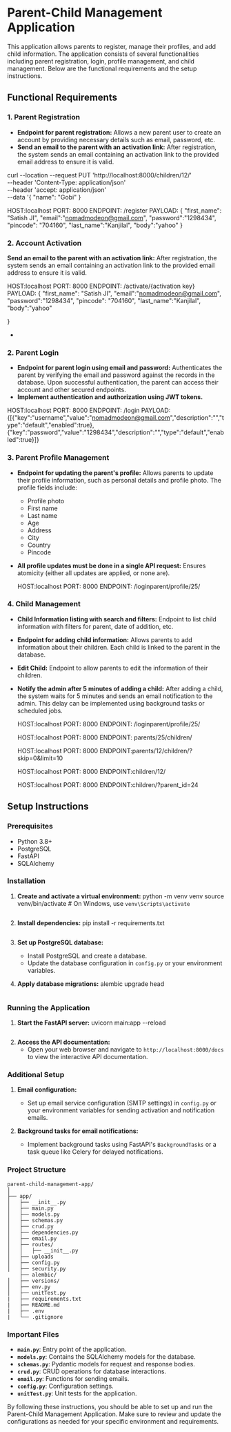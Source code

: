 # Parent-Child Management Application

This application allows parents to register, manage their profiles, and add child information. The application consists of several functionalities including parent registration, login, profile management, and child management. Below are the functional requirements and the setup instructions.

## Functional Requirements

### 1. Parent Registration
- **Endpoint for parent registration:** Allows a new parent user to create an account by providing necessary details such as email, password, etc.
- **Send an email to the parent with an activation link:** After registration, the system sends an email containing an activation link to the provided email address to ensure it is valid.

curl --location --request PUT 'http://localhost:8000/children/12/' \
--header 'Content-Type: application/json' \
--header 'accept: application/json' \
--data '{
  "name": "Gobi"
}

HOST:localhost
PORT: 8000
ENDPOINT: /register
PAYLOAD: {
    "first_name": "Satish JI",
    "email":"nomadmodeon@gmail.com",
    "password":"1298434",
    "pincode": "704160",
    "last_name":"Kanjilal",
    "body":"yahoo"
}


### 2. Account Activation

 **Send an email to the parent with an activation link:** After registration, the system sends an email containing an activation link to the provided email address to ensure it is valid.

HOST:localhost
PORT: 8000
ENDPOINT: /activate/{activation key}
PAYLOAD: {
    "first_name": "Satish JI",
    "email":"nomadmodeon@gmail.com",
    "password":"1298434",
    "pincode": "704160",
    "last_name":"Kanjilal",
    "body":"yahoo"

}


- 
### 2. Parent Login
- **Endpoint for parent login using email and password:** Authenticates the parent by verifying the email and password against the records in the database. Upon successful authentication, the parent can access their account and other secured endpoints.
- **Implement authentication and authorization using JWT tokens.**

HOST:localhost
PORT: 8000
ENDPOINT: /login
PAYLOAD: {[{"key":"username","value":"nomadmodeon@gmail.com","description":"","type":"default","enabled":true},{"key":"password","value":"1298434","description":"","type":"default","enabled":true}]}

### 3. Parent Profile Management
- **Endpoint for updating the parent's profile:** Allows parents to update their profile information, such as personal details and profile photo. The profile fields include:
  - Profile photo
  - First name
  - Last name
  - Age
  - Address
  - City
  - Country
  - Pincode
- **All profile updates must be done in a single API request:** Ensures atomicity (either all updates are applied, or none are).

    HOST:localhost
    PORT: 8000
    ENDPOINT: /loginparent/profile/25/





### 4. Child Management
- **Child Information listing with search and filters:** Endpoint to list child information with filters for parent, date of addition, etc.
- **Endpoint for adding child information:** Allows parents to add information about their children. Each child is linked to the parent in the database.
- **Edit Child:** Endpoint to allow parents to edit the information of their children.
- **Notify the admin after 5 minutes of adding a child:** After adding a child, the system waits for 5 minutes and sends an email notification to the admin. This delay can be implemented using background tasks or scheduled jobs.

    HOST:localhost
    PORT: 8000
    ENDPOINT: /loginparent/profile/25/

    HOST:localhost
    PORT: 8000
    ENDPOINT: parents/25/children/

    HOST:localhost
    PORT: 8000
    ENDPOINT:parents/12/children/?skip=0&limit=10

    HOST:localhost
    PORT: 8000
    ENDPOINT:children/12/

    HOST:localhost
    PORT: 8000
    ENDPOINT:children/?parent_id=24
    

    



## Setup Instructions

### Prerequisites

- Python 3.8+
- PostgreSQL
- FastAPI
- SQLAlchemy

### Installation


1. **Create and activate a virtual environment:**
   python -m venv venv
   source venv/bin/activate  # On Windows, use `venv\Scripts\activate`
   ```

3. **Install dependencies:**
   pip install -r requirements.txt
   ```

4. **Set up PostgreSQL database:**
   - Install PostgreSQL and create a database.
   - Update the database configuration in `config.py` or your environment variables.

5. **Apply database migrations:**
   alembic upgrade head
   ```

### Running the Application

1. **Start the FastAPI server:**
   uvicorn main:app --reload
   ```

2. **Access the API documentation:**
   - Open your web browser and navigate to `http://localhost:8000/docs` to view the interactive API documentation.

### Additional Setup

1. **Email configuration:**
   - Set up email service configuration (SMTP settings) in `config.py` or your environment variables for sending activation and notification emails.

2. **Background tasks for email notifications:**
   - Implement background tasks using FastAPI's `BackgroundTasks` or a task queue like Celery for delayed notifications.

### Project Structure

```
parent-child-management-app/
│
├── app/
│   ├── __init__.py
│   ├── main.py
│   ├── models.py
│   ├── schemas.py
│   ├── crud.py
│   ├── dependencies.py
│   ├── email.py
│   ├── routes/
│   │   ├── __init__.py
│   ├── uploads
│   ├── config.py
│   ├── security.py
    ├── alembic/
│   ├── versions/
│   ├── env.py
│   ├── unitTest.py
|   ├── requirements.txt
|   ├── README.md
|   ├── .env
|   └── .gitignore
```

### Important Files

- **`main.py`**: Entry point of the application.
- **`models.py`**: Contains the SQLAlchemy models for the database.
- **`schemas.py`**: Pydantic models for request and response bodies.
- **`crud.py`**: CRUD operations for database interactions.
- **`email.py`**: Functions for sending emails.
- **`config.py`**: Configuration settings.
- **`unitTest.py`**: Unit tests for the application.

By following these instructions, you should be able to set up and run the Parent-Child Management Application. Make sure to review and update the configurations as needed for your specific environment and requirements.
